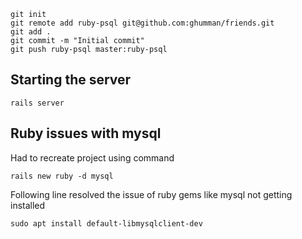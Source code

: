 ```
git init
git remote add ruby-psql git@github.com:ghumman/friends.git
git add .
git commit -m "Initial commit"
git push ruby-psql master:ruby-psql
```

## Starting the server
```
rails server
```
## Ruby issues with mysql
Had to recreate project using command
```
rails new ruby -d mysql
```
Following line resolved the issue of ruby gems like mysql not getting installed
```
sudo apt install default-libmysqlclient-dev
```
